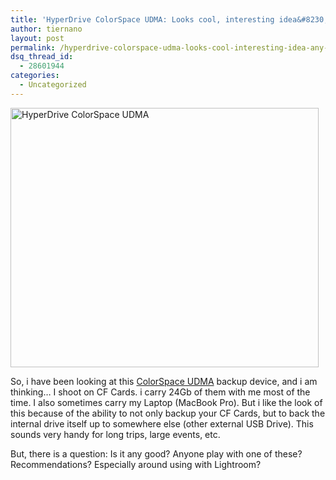```yaml
---
title: 'HyperDrive ColorSpace UDMA: Looks cool, interesting idea&#8230; any thoughts?'
author: tiernano
layout: post
permalink: /hyperdrive-colorspace-udma-looks-cool-interesting-idea-any-thoughts/
dsq_thread_id:
  - 28601944
categories:
  - Uncategorized
---
```

[<img alt="HyperDrive ColorSpace UDMA" src="http://images.lotas-smartman.net/image.ashx?id=5c0d25a4-c312-4df9-a884-9be6f7851db0" width="493" height="415" />][1] 

So, i have been looking at this [ColorSpace UDMA][1] backup device, and i am thinking… I shoot on CF Cards. i carry 24Gb of them with me most of the time. I also sometimes carry my Laptop (MacBook Pro). But i like the look of this because of the ability to not only backup your CF Cards, but to back the internal drive itself up to somewhere else (other external USB Drive). This sounds very handy for long trips, large events, etc. 

But, there is a question: Is it any good? Anyone play with one of these? Recommendations? Especially around using with Lightroom?

 [1]: http://www.hyperdrive.com/HyperDrive-COLORSPACE-UDMA-s/64.htm